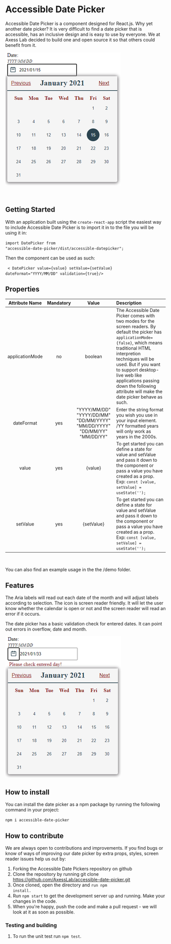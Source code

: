 # Accessible Date Picker

Accessible Date Picker is a component designed for React.js. Why yet another date picker? 
It is very difficult to find a date picker that is accessible, has an inclusive design
and is easy to use by everyone.
We at Axess Lab decided to build one and open source it so that others could benefit 
from it. 

 ![DatePicker](./images/datePickerImage.png)

<br/>

## Getting Started 
With an application built using the <code>create-react-app</code> script the easiest way to include Accessible Date Picker is to import it in to the file you will be using it in:

<code>import DatePicker from "accessible-date-picker/dist/accessible-datepicker";</code>

Then the component can be used as such: 

<code> < DatePicker value={value} setValue={setValue} dateFormat="YYYY/MM/DD" validation={true}/> </code>


## Properties

| Attribute Name | Mandatory | Value | Description |    
| :-----------: |:-----------:| :-----------:| :-----|
| applicationMode | no    | boolean  | The Accessible Date Picker comes with two modes for the screen readers. By default the picker has <code>applicationMode={false}</code>, which means traditional HTML interpretion techniques will be used. But if you want to support desktop-live web like applications passing down the following attribute will make the date picker behave as such.  |
| dateFormat | yes     | "YYYY/MM/DD" "YYYY/DD/MM" "DD/MM/YYYY" "MM/DD/YYYY" "DD/MM/YY" "MM/DD/YY" |   Enter the string format you wish you use in your input element. /YY formatted years will only work as years in the 2000s. |
| value | yes      |    {value} | To get started you can define a state for value and setValue and pass it down to the component or pass a value you have created as a prop. Exp:  <code>const [value, setValue] = useState('');</code>
| setValue | yes      |    {setValue} | To get started you can define a state for value and setValue and pass it down to the component or pass a value you have created as a prop. Exp:  <code>const [value, setValue] = useState('');</code> | validation | yes | boolean | Set to true if you want to make use of the simple validation check to find errors in entered month, date or number of entered characters. 

<br/>

You can also find an example usage in the the /demo folder.



## Features

The Aria labels will read out each date of the month and will adjust labels according to selection. The icon is
screen reader friendly. It will let the user know whether the calendar is open or not and the screen reader 
will read an error if it occurs.

The date picker has a basic validation check for entered dates. It can point out errors in 
overflow, date and month.

 ![DatePicker](./images/errorImage.png)


## How to install 
You can install the date picker as a npm package by running the following command in your project:

<code>npm i accessible-date-picker</code>


## How to contribute 
We are always open to contributions and improvements. If you find bugs or know of ways of improving our date picker by extra props, styles, screen reader issues help us out by:
1. Forking the Accessible Date Pickers repository on github
2. Clone the repository by running git clone https://github.com/AxessLab/accessible-date-picker.git
3. Once cloned, open the directory and <code>run npm install.</code>
4. Run <code>npm start</code> to get the development server up and running. Make your changes in the code.
5. When you're happy, push the code and make a pull request - we will look at it as soon as possible.

### Testing and building

1. To run the unit test run  <code>npm test</code>.
